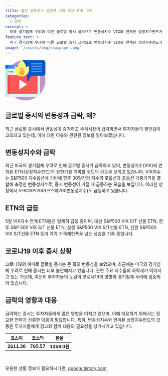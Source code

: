 ```yaml
---
title: 불안 공포지수 상한가 시장 VIX ETN 고조
categories:
  - 경제
excerpt: >
  미국 경기침체 우려에 따른 글로벌 증시 급락으로 변동성지수 VIX와 연계된 상장지수펀드가 급등하며 투자자들의 관심을 끌고 있다. 5일 VIX지수 연계 ETN들이 일제히 상한가를 기록하고 있으며, 삼성과 신한의 S&P500 VIX S/T선물 ETN도 29%대 상승했다. VIX지수는 공포지수로 불리며, 증시 변동성이 커질 때 급등하는 특징을 갖고 있다. CBOE VIX지수는 최고 수준을 나타내며, V-KOSPI200변동성지수도 급등 중이다. 이에 따라 주식시장의 변동성이 상승하고 있어 투자자들의 주목이 필요해 보인다.
feature_text: >
  미국 경기침체 우려에 따른 글로벌 증시 급락으로 변동성지수 VIX와 연계된 상장지수펀드가 급등하며 투자자들의 관심을 끌고 있다. 5일 VIX지수 연계 ETN들이 일제히 상한가를 기록하고 있으며, 삼성과 신한의 S&P500 VIX S/T선물 ETN도 29%대 상승했다. VIX지수는 공포지수로 불리며, 증시 변동성이 커질 때 급등하는 특징을 갖고 있다. CBOE VIX지수는 최고 수준을 나타내며, V-KOSPI200변동성지수도 급등 중이다. 이에 따라 주식시장의 변동성이 상승하고 있어 투자자들의 주목이 필요해 보인다.
image: '/assets/img/newspaper.png'
---
```


<p><img src="/assets/img/news.png" alt="rentncar 속보" /></p>

<h2 data-ke-size="size26">글로벌 증시의 변동성과 급락, 왜?</h2>

<p data-ke-size="size16">최근 글로벌 증시에서 변동성이 증가하고 주식시장이 급락하면서 투자자들의 불안감이 고조되고 있는데, 이에 대한 이유와 관련된 정보를 알아보겠습니다.</p>

<h2 data-ke-size="size26">변동성지수와 급락</h2>

<p data-ke-size="size16">최근 미국의 경기침체 우려로 인해 글로벌 증시가 급락하고 있어, 변동성지수(VIX)와 연계된 ETN(상장지수펀드)가 상한가를 기록할 정도의 급등을 보이고 있습니다. VIX지수는 S&P500 지수옵션에 기반해 향후 30일간의 지수의 풋옵션과 콜옵션 가중가격을 결합해 측정한 변동성지수로, 증시 변동성이 커질 때 급등하는 모습을 보입니다. 이러한 상황에서 V-KOSPI200(코스피200변동성지수)도 급등하고 있습니다.</p>

<h2 data-ke-size="size26">ETN의 급등</h2>

<p data-ke-size="size16">5일 VIX지수 연계 ETN들은 일제히 급등 중이며, 대신 S&P500 VIX S/T 선물 ETN, 한투 S&P 500 VIX S/T 선물 ETN, 삼성 S&P500 VIX S/T선물 ETN, 신한 S&P500 VIX S/T선물 ETN 등이 각각 가격제한폭을 넘는 상승을 기록 중입니다.</p>

<h2 data-ke-size="size26">코로나19 이후 증시 상황</h2>

<p data-ke-size="size16">코로나19의 여파로 글로벌 증시는 큰 폭의 변동성을 보였으며, 최근에는 미국의 경기침체 우려로 인해 증시는 더욱 불안해지고 있습니다. 관련 주요 지수들의 하락세가 이어지고 있는 가운데, 여전히 투자자들의 눈길이 코로나19의 영향과 경기침체 우려에 집중되어 있습니다.</p>

<h2 data-ke-size="size26">급락의 영향과 대응</h2>

<p data-ke-size="size16">급락하는 증시는 투자자들에게 많은 영향을 미치고 있으며, 이에 대응하기 위해서는 정교한 전략과 신중한 대응이 필요합니다. 특히, 변동성지수와 연계된 상장지수펀드의 급등은 투자자들에게 경고와 함께 대응의 필요성을 상기시키고 있습니다.</p>

<table>
    <thead>
        <tr>
            <th style="text-align: center;">코스피</th>
            <th style="text-align: center;">코스닥</th>
            <th style="text-align: center;">환율</th>
        </tr>
    </thead>
    <tbody>
        <tr>
            <td style="text-align: center; height: 17px;"><b>2611.30</b></td>
            <td style="text-align: center; height: 17px;"><b>765.57</b></td>
            <td style="text-align: center; height: 17px;"><b>1359.0원</b></td>
        </tr>
    </tbody>
</table>

<p data-ke-size="size16">&nbsp;</p>
유용한 생활 정보가 필요하시다면, <a href="https://qoogle.tistory.com" rel="dofollow">qoogle.tistory.com</a>


